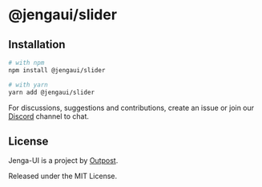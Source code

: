 # @jengaui/slider

## Installation

```sh
# with npm
npm install @jengaui/slider

# with yarn
yarn add @jengaui/slider
```

For discussions, suggestions and contributions, create an issue or join our [Discord](https://discord.gg/sHnHPnAPZj) channel to chat.

## License

Jenga-UI is a project by [Outpost](https://outpost.run).

Released under the MIT License.
